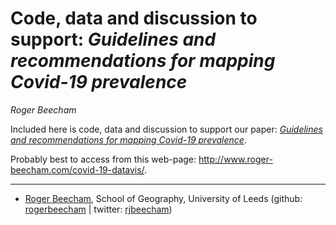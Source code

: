 Code, data and discussion to support: *Guidelines and recommendations
for mapping Covid-19 prevalence*
================
*Roger Beecham*

Included here is code, data and discussion to support our paper:
[*Guidelines and recommendations for mapping Covid-19
prevalence*](https://osf.io/6nz8q/).

Probably best to access from this web-page:
<http://www.roger-beecham.com/covid-19-datavis/>.

-----

  - [Roger Beecham](http://www.roger-beecham.com/), School of Geography,
    University of Leeds (github:
    [rogerbeecham](https://github.com/rogerbeecham) | twitter:
    [rjbeecham](https://twitter.com/rjbeecham))
